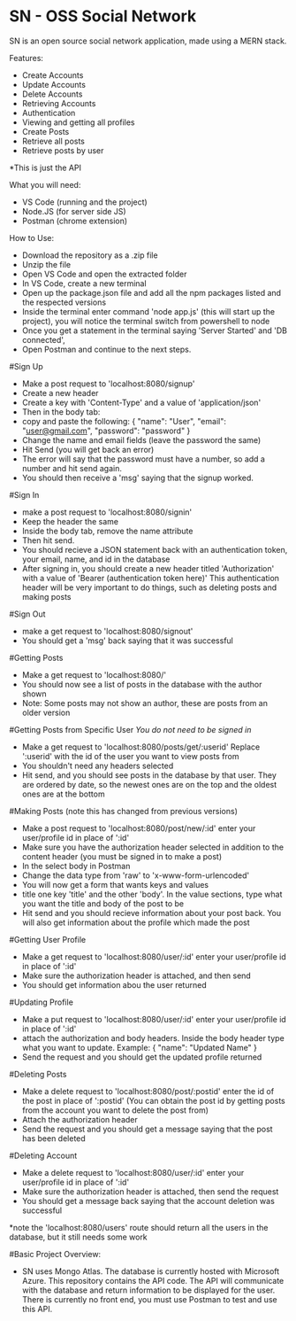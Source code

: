 # SN - OSS Social Network
SN is an open source social network application, made using a MERN stack.

Features:
- Create Accounts
- Update Accounts
- Delete Accounts
- Retrieving Accounts
- Authentication
- Viewing and getting all profiles
- Create Posts
- Retrieve all posts
- Retrieve posts by user

*This is just the API

What you will need:
- VS Code (running and the project)
- Node.JS (for server side JS)
- Postman (chrome extension)

How to Use:
- Download the repository as a .zip file
- Unzip the file
- Open VS Code and open the extracted folder
- In VS Code, create a new terminal
- Open up the package.json file and add all the npm packages listed and the respected versions
- Inside the terminal enter command 'node app.js' (this will start up the project), you will notice the terminal switch from powershell to node
- Once you get a statement in the terminal saying 'Server Started' and 'DB connected',
- Open Postman and continue to the next steps.

#Sign Up
- Make a post request to 'localhost:8080/signup'
- Create a new header
- Create a key with 'Content-Type' and a value of 'application/json'
- Then in the body tab:
- copy and paste the following:
{
	"name": "User",
	"email": "user@gmail.com",
	"password": "password"
}
- Change the name and email fields (leave the password the same)
- Hit Send (you will get back an error)
- The error will say that the password must have a number, so add a number and hit send again.
- You should then receive a 'msg' saying that the signup worked.

#Sign In
- make a post request to 'localhost:8080/signin'
- Keep the header the same
- Inside the body tab, remove the name attribute
- Then hit send.
- You should recieve a JSON statement back with an authentication token, your email, name, and id in the database
- After signing in, you should create a new header titled 'Authorization' with a value of 'Bearer (authentication token here)'
 This authentication header will be very important to do things, such as deleting posts and making posts

#Sign Out
- make a get request to 'localhost:8080/signout'
- You should get a 'msg' back saying that it was successful

#Getting Posts
- Make a get request to 'localhost:8080/'
- You should now see a list of posts in the database with the author shown
- Note: Some posts may not show an author, these are posts from an older version

#Getting Posts from Specific User
*You do not need to be signed in*
- Make a get request to 'localhost:8080/posts/get/:userid'
Replace ':userid' with the id of the user you want to view posts from
- You shouldn't need any headers selected
- Hit send, and you should see posts in the database by that user. They are ordered by date, so the newest ones are on the top and the oldest ones are at the bottom

#Making Posts (note this has changed from previous versions)
- Make a post request to 'localhost:8080/post/new/:id'
enter your user/profile id in place of ':id'
- Make sure you have the authorization header selected in addition to the content header (you must be signed in to make a post)
- In the select body in Postman
- Change the data type from 'raw' to 'x-www-form-urlencoded'
- You will now get a form that wants keys and values
- title one key 'title' and the other 'body'. In the value sections, type what you want the title and body of the post to be
- Hit send and you should recieve information about your post back. You will also get information about the profile which made the post

#Getting User Profile
- Make a get request to 'localhost:8080/user/:id'
 enter your user/profile id in place of ':id'
- Make sure the authorization header is attached, and then send
- You should get information abou the user returned

#Updating Profile
- Make a put request to 'localhost:8080/user/:id'
 enter your user/profile id in place of ':id'
- attach the authorization and body headers. Inside the body header type what you want to update. Example:
{
	"name": "Updated Name"
}
- Send the request and you should get the updated profile returned

#Deleting Posts
- Make a delete request to 'localhost:8080/post/:postid'
 enter the id of the post in place of ':postid' (You can obtain the post id by getting posts from the account you want to delete the post from)
- Attach the authorization header
- Send the request and you should get a message saying that the post has been deleted

#Deleting Account
- Make a delete request to 'localhost:8080/user/:id'
 enter your user/profile id in place of ':id'
- Make sure the authorization header is attached, then send the request
- You should get a message back saying that the account deletion was successful

*note the 'localhost:8080/users' route should return all the users in the database, but it still needs some work

#Basic Project Overview:
- SN uses Mongo Atlas. The database is currently hosted with Microsoft Azure. This repository contains the API code. The API will communicate with the database and return information to be displayed for the user. There is currently no front end, you must use Postman to test and use this API.
